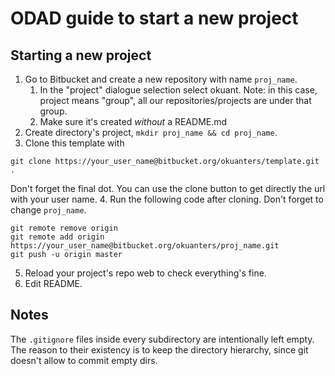 # ODAD guide to start a new project

## Starting a new project

1. Go to Bitbucket and create a new repository with name `proj_name`.
    1. In the "project" dialogue selection select okuant.
Note: in this case, project means "group", all our repositories/projects are under that group.
    2. Make sure it's created *without* a README.md
2. Create directory's project,  `mkdir proj_name && cd proj_name`.
3. Clone this template with
```
git clone https://your_user_name@bitbucket.org/okuanters/template.git .
```
Don't forget the final dot. You can use the clone button to get directly the url with your user name.
4. Run the following code after cloning. Don't forget to change `proj_name`.
```
git remote remove origin
git remote add origin https://your_user_name@bitbucket.org/okuanters/proj_name.git
git push -u origin master
```
5. Reload your project's repo web to check everything's fine.
6. Edit README.

## Notes
The `.gitignore` files inside every subdirectory are intentionally left empty.
The reason to their existency is to keep the directory hierarchy, since git doesn't allow to commit empty dirs.